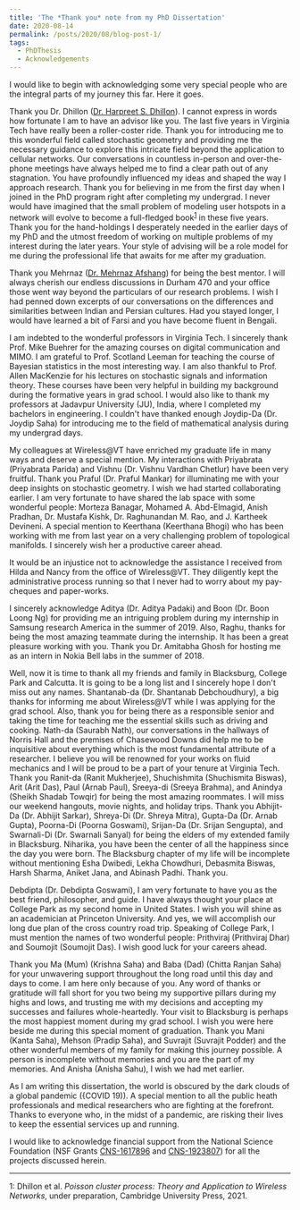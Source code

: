 ```yaml
---
title: 'The *Thank you* note from my PhD Dissertation'
date: 2020-08-14
permalink: /posts/2020/08/blog-post-1/
tags:
  - PhDThesis
  - Acknowledgements
---
```

I would like to begin with acknowledging some very special people who are the integral parts of my journey this far. Here it goes. 

Thank you Dr. Dhillon ([Dr. Harpreet S. Dhillon](https://www.dhillon.ece.vt.edu)). I cannot express in words how fortunate I am to have an advisor like you. 
The last five years in Virginia Tech have really been a roller-coster ride. Thank you for introducing me to this wonderful field called stochastic geometry and providing me the necessary guidance to explore this intricate field beyond the application to cellular networks.
Our conversations in countless in-person and over-the-phone meetings have always helped me to find a clear path out of any stagnation. You have profoundly influenced my ideas and shaped the way I approach research. 
Thank you for believing in me from the first day when I joined in the PhD program right after completing my undergrad. I never would have imagined that the small problem of modeling user hotspots in a network will evolve to become a full-fledged book<sup>[1](#myfootnote1)</sup> 
in these five years.  Thank you for the hand-holdings I desperately needed in the earlier days of my PhD and the utmost freedom of working on multiple problems of my interest  during the later years.   Your style of advising  will be a role model for me during the professional life that awaits for me after my graduation. 
 
Thank you Mehrnaz ([Dr. Mehrnaz Afshang](http://mehrnazafshang.github.io)) for being the best mentor. I will always cherish our endless discussions in Durham 470 and your office those went way beyond the particulars of our research problems. I wish I had penned down excerpts of our conversations  on the differences and similarities between Indian and Persian cultures. Had you stayed longer, I would have learned a bit of Farsi and you have become fluent in Bengali. 

I am indebted to the wonderful professors in Virginia Tech. I sincerely thank Prof. Mike Buehrer for the amazing courses on digital communication and MIMO. I am grateful to Prof. Scotland Leeman for teaching the course of Bayesian statistics in the most interesting way. I am also thankful to Prof. Allen MacKenzie for his lectures on stochastic signals and information theory. These courses have been very helpful in building my background during the  formative years in grad school. I would also like to thank my professors at Jadavpur University (JU), India, where I completed my bachelors in engineering. I couldn't have thanked enough  Joydip-Da (Dr. Joydip Saha) for introducing me to the field of mathematical analysis during my undergrad days. 



My colleagues at Wireless@VT  have enriched my graduate life in many ways and deserve a special mention. My interactions with  Priyabrata (Priyabrata Parida) and Vishnu (Dr. Vishnu Vardhan Chetlur) have been very fruitful. Thank you Praful (Dr. Praful Mankar) for illuminating me with your deep insights on stochastic geometry. I wish we had started collaborating earlier.  I am very fortunate to have shared the lab space with some wonderful people: Morteza Banagar, Mohamed A. Abd-Elmagid, Anish Pradhan,  Dr. Mustafa Kishk, Dr. Raghunandan M. Rao, and J. Kartheek Devineni. A special mention to  Keerthana (Keerthana Bhogi)  who has been working with me from last year on a very challenging problem of topological manifolds. I sincerely wish her a productive career ahead. 

It would be an injustice not to acknowledge the assistance I received from Hilda and Nancy from the office of Wireless@VT. They diligently kept the  administrative process running so that
I never had to worry about my pay-cheques and paper-works. 

I sincerely acknowledge Aditya (Dr. Aditya Padaki) and  Boon (Dr. Boon Loong Ng) for  providing me an intriguing problem during my internship in Samsung research America in the summer of 2019. Also, Raghu, thanks for being the most amazing teammate during the internship. It has been a great pleasure working with you. Thank you Dr. Amitabha Ghosh for hosting me as an intern in Nokia Bell labs in the summer of 2018.


Well, now it is time to  thank  all my friends and family in Blacksburg, College Park and Calcutta. It is going to be a long list and I sincerely hope I don't miss out any names.  Shantanab-da (Dr. Shantanab Debchoudhury), a big thanks  for informing me about Wireless@VT while I was applying for the grad school. Also, thank you for being there as a responsible senior and taking the time for teaching me the essential  skills such as driving and cooking. 
Nath-da (Saurabh Nath), our conversations in the hallways of Norris Hall and the premises of Chasewood Downs did help me to be inquisitive about everything which is the most fundamental attribute of a researcher. I believe you will be renowned for your works on fluid mechanics and I will be proud to be a part of your tenure at Virginia Tech. Thank you Ranit-da (Ranit Mukherjee), Shuchishmita (Shuchismita Biswas), Arit (Arit Das), Paul (Arnab Paul), Sreeya-di (Sreeya Brahma), and  Anindya (Sheikh Shadab Towqir) for being the most amazing roommates. 
 I will miss our weekend  hangouts, movie nights, and holiday trips. Thank you Abhijit-Da (Dr. Abhijit Sarkar), Shreya-Di (Dr. Shreya Mitra), Gupta-Da (Dr.  Arnab Gupta),  Poorna-Di (Poorna Goswami), Srijan-Da (Dr. Srijan Sengupta), and Swarnali-Di (Dr. Swarnali Sanyal) for being the elders of my extended family  in Blacksburg. Niharika, you have been the center of all the happiness  since the day you were born. 
 The Blacksburg chapter of my life will be incomplete without mentioning 
  Esha Dwibedi, Lekha Chowdhuri, Debasmita Biswas, Harsh Sharma, Aniket Jana, and Abinash Padhi. Thank you. 
  
 Debdipta (Dr. Debdipta Goswami), I am very fortunate to have you as the best friend,  philosopher, and   guide. I have always thought your place at  College Park as my second home in United States. I wish you will shine as an academician at Princeton University. And yes, we will accomplish our long due plan of the cross country road trip.  Speaking of College Park, I must mention the names of  two wonderful people: Prithviraj (Prithviraj Dhar) and Soumojit (Soumojit Das). I wish good luck for your careers ahead. 
 
Thank you Ma (Mum) (Krishna Saha) and Baba (Dad) (Chitta Ranjan Saha) for your unwavering support throughout the long road until this day and days to come. I am here only because of you.  Any word of thanks or gratitude will fall short for you two being my supportive pillars during my highs and lows, and trusting me with my decisions and accepting my successes and failures whole-heartedly. Your visit to Blacksburg is perhaps the most happiest moment during  my grad school. I wish you were here beside me during this special moment of graduation. Thank you Mani (Kanta Saha), Mehson (Pradip Saha), and Suvrajit (Suvrajit Podder) and the other wonderful members of my family for making this journey possible. A person is incomplete without memories and you are the part of my memories. And Anisha (Anisha Sahu), I wish we had met earlier. 

As I am writing this dissertation, the world is obscured by the dark clouds of a global pandemic ({COVID 19)). A special mention to  all the public heath professionals and medical researchers who are fighting at the forefront. Thanks to everyone who, in the midst of a pandemic, are risking their lives to keep the essential services up and running. 



I would like to acknowledge financial support from  the National Science Foundation (NSF Grants [CNS-1617896](https://nsf.gov/awardsearch/showAward?AWD_ID=1617896) and [CNS-1923807](https://nsf.gov/awardsearch/showAward?AWD_ID=1923807)) for all the projects discussed herein.

---
<a name="myfootnote1">1</a>: Dhillon et al. *Poisson cluster process: Theory and Application to Wireless Networks*, under preparation, Cambridge University Press, 2021.

